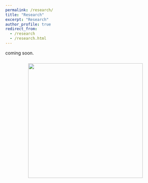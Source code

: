```yaml
---
permalink: /research/
title: "Research"
excerpt: "Research"
author_profile: true
redirect_from: 
  - /research
  - /research.html
---
```


coming soon.

 <div style="text-align: center;">
  <img width="360" style="padding: 10px" src='/images/EnsembleSystem_Crop_120721.jpg'>
</div>
